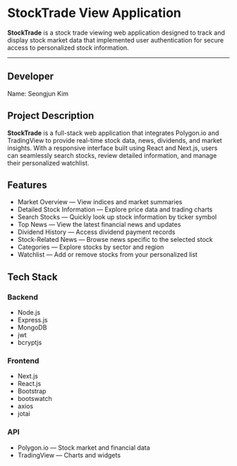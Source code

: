 # StockTrade View Application
 
**StockTrade** is a stock trade viewing web application designed to track and display stock market data that implemented user authentication for secure access to personalized stock information.

---

## Developer
Name: Seongjun Kim

## Project Description
**StockTrade** is a full-stack web application that integrates Polygon.io and TradingView to provide real-time stock data, news, dividends, and market insights. With a responsive interface built using React and Next.js, users can seamlessly search stocks, review detailed information, and manage their personalized watchlist.

## Features
- Market Overview — View indices and market summaries
- Detailed Stock Information — Explore price data and trading charts
- Search Stocks — Quickly look up stock information by ticker symbol
- Top News — View the latest financial news and updates
- Dividend History — Access dividend payment records
- Stock-Related News — Browse news specific to the selected stock
- Categories — Explore stocks by sector and region
- Watchlist — Add or remove stocks from your personalized list

## Tech Stack

### Backend 
- Node.js
- Express.js
- MongoDB
- jwt
- bcryptjs

### Frontend
- Next.js 
- React.js
- Bootstrap
- bootswatch
- axios
- jotai

### API
- Polygon.io — Stock market and financial data
- TradingView — Charts and widgets

